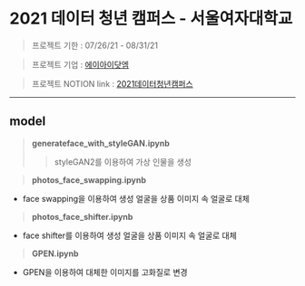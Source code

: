 # 2021 데이터 청년 캠퍼스 - 서울여자대학교

> 프로젝트 기한 : 07/26/21 - 08/31/21

> 프로젝트 기업 : [에이아이닷엠](http://aimlabs.ai/)

> 프로젝트 NOTION link : [2021데이터청년캠퍼스](https://www.notion.so/pyzoo/5583e1ae7f59444580b0536584d9fc0c?v=fec0a5b9124644a4a5053645e1509b58)
- - -

## model
>**generateface_with_styleGAN.ipynb**
>>styleGAN2를 이용하여 가상 인물을 생성

>**photos_face_swapping.ipynb**
  - face swapping을 이용하여 생성 얼굴을 상품 이미지 속 얼굴로 대체

>**photos_face_shifter.ipynb**
  - face shifter를 이용하여 생성 얼굴을 상품 이미지 속 얼굴로 대체

>**GPEN.ipynb**
  - GPEN을 이용하여 대체한 이미지를 고화질로 변경


